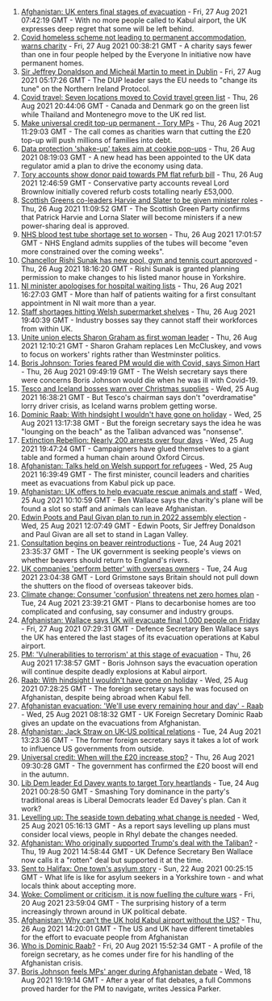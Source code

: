 1. [Afghanistan: UK enters final stages of evacuation](https://www.bbc.co.uk/news/uk-58353726?at_medium=RSS&at_campaign=KARANGA) - Fri, 27 Aug 2021 07:42:19 GMT - With no more people called to Kabul airport, the UK expresses deep regret that some will be left behind.
2. [Covid homeless scheme not leading to permanent accommodation, warns charity](https://www.bbc.co.uk/news/uk-politics-58334379?at_medium=RSS&at_campaign=KARANGA) - Fri, 27 Aug 2021 00:38:21 GMT - A charity says fewer than one in four people helped by the Everyone In initiative now have permanent homes.
3. [Sir Jeffrey Donaldson and Micheál Martin to meet in Dublin](https://www.bbc.co.uk/news/uk-northern-ireland-58348119?at_medium=RSS&at_campaign=KARANGA) - Fri, 27 Aug 2021 05:17:26 GMT - The DUP leader says the EU needs to "change its tune" on the Northern Ireland Protocol.
4. [Covid travel: Seven locations moved to Covid travel green list](https://www.bbc.co.uk/news/uk-58348541?at_medium=RSS&at_campaign=KARANGA) - Thu, 26 Aug 2021 20:44:06 GMT - Canada and Denmark go on the green list while Thailand and Montenegro move to the UK red list.
5. [Make universal credit top-up permanent - Tory MPs](https://www.bbc.co.uk/news/uk-politics-58331179?at_medium=RSS&at_campaign=KARANGA) - Thu, 26 Aug 2021 11:29:03 GMT - The call comes as charities warn that cutting the £20 top-up will push millions of families into debt.
6. [Data protection 'shake-up' takes aim at cookie pop-ups](https://www.bbc.co.uk/news/technology-58340333?at_medium=RSS&at_campaign=KARANGA) - Thu, 26 Aug 2021 08:19:03 GMT - A new head has been appointed to the UK data regulator amid a plan to drive the economy using data.
7. [Tory accounts show donor paid towards PM flat refurb bill](https://www.bbc.co.uk/news/uk-politics-58331180?at_medium=RSS&at_campaign=KARANGA) - Thu, 26 Aug 2021 12:46:59 GMT - Conservative party accounts reveal Lord Brownlow initially covered refurb costs totalling nearly £53,000.
8. [Scottish Greens co-leaders Harvie and Slater to be given minister roles](https://www.bbc.co.uk/news/uk-scotland-scotland-politics-58340383?at_medium=RSS&at_campaign=KARANGA) - Thu, 26 Aug 2021 11:09:52 GMT - The Scottish Green Party confirms that Patrick Harvie and Lorna Slater will become ministers if a new power-sharing deal is approved.
9. [NHS blood test tube shortage set to worsen](https://www.bbc.co.uk/news/business-58324108?at_medium=RSS&at_campaign=KARANGA) - Thu, 26 Aug 2021 17:01:57 GMT - NHS England admits supplies of the tubes will become "even more constrained over the coming weeks".
10. [Chancellor Rishi Sunak has new pool, gym and tennis court approved](https://www.bbc.co.uk/news/uk-england-york-north-yorkshire-58345526?at_medium=RSS&at_campaign=KARANGA) - Thu, 26 Aug 2021 18:16:20 GMT - Rishi Sunak is granted planning permission to make changes to his listed manor house in Yorkshire.
11. [NI minister apologises for hospital waiting lists](https://www.bbc.co.uk/news/uk-northern-ireland-58342209?at_medium=RSS&at_campaign=KARANGA) - Thu, 26 Aug 2021 16:27:03 GMT - More than half of patients waiting for a first consultant appointment in NI wait more than a year.
12. [Staff shortages hitting Welsh supermarket shelves](https://www.bbc.co.uk/news/uk-wales-58336771?at_medium=RSS&at_campaign=KARANGA) - Thu, 26 Aug 2021 19:40:39 GMT - Industry bosses say they cannot staff their workforces from within UK.
13. [Unite union elects Sharon Graham as first woman leader](https://www.bbc.co.uk/news/uk-politics-58331178?at_medium=RSS&at_campaign=KARANGA) - Thu, 26 Aug 2021 12:10:21 GMT - Sharon Graham replaces Len McCluskey, and vows to focus on workers' rights rather than Westminster politics.
14. [Boris Johnson: Tories feared PM would die with Covid, says Simon Hart](https://www.bbc.co.uk/news/uk-wales-politics-58332311?at_medium=RSS&at_campaign=KARANGA) - Thu, 26 Aug 2021 09:49:19 GMT - The Welsh secretary says there were concerns Boris Johnson would die when he was ill with Covid-19.
15. [Tesco and Iceland bosses warn over Christmas supplies](https://www.bbc.co.uk/news/business-58329439?at_medium=RSS&at_campaign=KARANGA) - Wed, 25 Aug 2021 16:38:21 GMT - But Tesco's chairman says don't "overdramatise" lorry driver crisis, as Iceland warns problem getting worse.
16. [Dominic Raab: With hindsight I wouldn't have gone on holiday](https://www.bbc.co.uk/news/uk-58327088?at_medium=RSS&at_campaign=KARANGA) - Wed, 25 Aug 2021 13:17:38 GMT - But the foreign secretary says the idea he was "lounging on the beach" as the Taliban advanced was "nonsense".
17. [Extinction Rebellion: Nearly 200 arrests over four days](https://www.bbc.co.uk/news/uk-england-london-58324146?at_medium=RSS&at_campaign=KARANGA) - Wed, 25 Aug 2021 19:47:24 GMT - Campaigners have glued themselves to a giant table and formed a human chain around Oxford Circus.
18. [Afghanistan: Talks held on Welsh support for refugees](https://www.bbc.co.uk/news/uk-wales-politics-58322012?at_medium=RSS&at_campaign=KARANGA) - Wed, 25 Aug 2021 16:39:49 GMT - The first minister, council leaders and charities meet as evacuations from Kabul pick up pace.
19. [Afghanistan: UK offers to help evacuate rescue animals and staff](https://www.bbc.co.uk/news/uk-politics-58328966?at_medium=RSS&at_campaign=KARANGA) - Wed, 25 Aug 2021 10:10:59 GMT - Ben Wallace says the charity's plane will be found a slot so staff and animals can leave Afghanistan.
20. [Edwin Poots and Paul Givan plan to run in 2022 assembly election](https://www.bbc.co.uk/news/uk-northern-ireland-58327804?at_medium=RSS&at_campaign=KARANGA) - Wed, 25 Aug 2021 12:07:49 GMT - Edwin Poots, Sir Jeffrey Donaldson and Paul Givan are all set to stand in Lagan Valley.
21. [Consultation begins on beaver reintroductions](https://www.bbc.co.uk/news/science-environment-58322561?at_medium=RSS&at_campaign=KARANGA) - Tue, 24 Aug 2021 23:35:37 GMT - The UK government is seeking people's views on whether beavers should return to England's rivers.
22. [UK companies 'perform better' with overseas owners](https://www.bbc.co.uk/news/business-58321735?at_medium=RSS&at_campaign=KARANGA) - Tue, 24 Aug 2021 23:04:38 GMT - Lord Grimstone says Britain should not pull down the shutters on the flood of overseas takeover bids.
23. [Climate change: Consumer 'confusion' threatens net zero homes plan](https://www.bbc.co.uk/news/science-environment-58320578?at_medium=RSS&at_campaign=KARANGA) - Tue, 24 Aug 2021 23:39:21 GMT - Plans to decarbonise homes are too complicated and confusing, say consumer and industry groups.
24. [Afghanistan: Wallace says UK will evacuate final 1,000 people on Friday](https://www.bbc.co.uk/news/uk-58353647?at_medium=RSS&at_campaign=KARANGA) - Fri, 27 Aug 2021 07:29:31 GMT - Defence Secretary Ben Wallace says the UK has entered the last stages of its evacuation operations at Kabul airport.
25. [PM: 'Vulnerabilities to terrorism' at this stage of evacuation](https://www.bbc.co.uk/news/world-asia-58349594?at_medium=RSS&at_campaign=KARANGA) - Thu, 26 Aug 2021 17:38:57 GMT - Boris Johnson says the evacuation operation will continue despite deadly explosions at Kabul airport.
26. [Raab: With hindsight I wouldn't have gone on holiday](https://www.bbc.co.uk/news/uk-58327704?at_medium=RSS&at_campaign=KARANGA) - Wed, 25 Aug 2021 07:28:25 GMT - The foreign secretary says he was focused on Afghanistan, despite being abroad when Kabul fell.
27. [Afghanistan evacuation: 'We'll use every remaining hour and day' - Raab](https://www.bbc.co.uk/news/uk-58328004?at_medium=RSS&at_campaign=KARANGA) - Wed, 25 Aug 2021 08:18:32 GMT - UK Foreign Secretary Dominic Raab gives an update on the evacuations from Afghanistan.
28. [Afghanistan: Jack Straw on UK-US political relations](https://www.bbc.co.uk/news/uk-politics-58308223?at_medium=RSS&at_campaign=KARANGA) - Tue, 24 Aug 2021 13:23:36 GMT - The former foreign secretary says it takes a lot of work to influence US governments from outside.
29. [Universal credit: When will the £20 increase stop?](https://www.bbc.co.uk/news/uk-41487126?at_medium=RSS&at_campaign=KARANGA) - Thu, 26 Aug 2021 09:30:28 GMT - The government has confirmed the £20 boost will end in the autumn.
30. [Lib Dem leader Ed Davey wants to target Tory heartlands](https://www.bbc.co.uk/news/uk-politics-58306872?at_medium=RSS&at_campaign=KARANGA) - Tue, 24 Aug 2021 00:28:50 GMT - Smashing Tory dominance in the party's traditional areas is Liberal Democrats leader Ed Davey's plan. Can it work?
31. [Levelling up: The seaside town debating what change is needed](https://www.bbc.co.uk/news/uk-58248594?at_medium=RSS&at_campaign=KARANGA) - Wed, 25 Aug 2021 05:16:13 GMT - As a report says levelling up plans must consider local views, people in Rhyl debate the changes needed.
32. [Afghanistan: Who originally supported Trump's deal with the Taliban?](https://www.bbc.co.uk/news/58271943?at_medium=RSS&at_campaign=KARANGA) - Thu, 19 Aug 2021 14:58:44 GMT - UK Defence Secretary Ben Wallace now calls it a "rotten" deal but supported it at the time.
33. [Sent to Halifax: One town's asylum story](https://www.bbc.co.uk/news/uk-politics-58270841?at_medium=RSS&at_campaign=KARANGA) - Sun, 22 Aug 2021 00:25:15 GMT - What life is like for asylum seekers in a Yorkshire town - and what locals think about accepting more.
34. [Woke: Compliment or criticism, it is now fuelling the culture wars](https://www.bbc.co.uk/news/uk-politics-58281576?at_medium=RSS&at_campaign=KARANGA) - Fri, 20 Aug 2021 23:59:04 GMT - The surprising history of a term increasingly thrown around in UK political debate.
35. [Afghanistan: Why can't the UK hold Kabul airport without the US?](https://www.bbc.co.uk/news/world-58305185?at_medium=RSS&at_campaign=KARANGA) - Thu, 26 Aug 2021 14:20:01 GMT - The US and UK have different timetables for the effort to evacuate people from Afghanistan
36. [Who is Dominic Raab?](https://www.bbc.co.uk/news/uk-politics-52064637?at_medium=RSS&at_campaign=KARANGA) - Fri, 20 Aug 2021 15:52:34 GMT - A profile of the foreign secretary, as he comes under fire for his handling of the Afghanistan crisis.
37. [Boris Johnson feels MPs' anger during Afghanistan debate](https://www.bbc.co.uk/news/uk-politics-58256616?at_medium=RSS&at_campaign=KARANGA) - Wed, 18 Aug 2021 19:19:14 GMT - After a year of flat debates, a full Commons proved harder for the PM to navigate, writes Jessica Parker.
